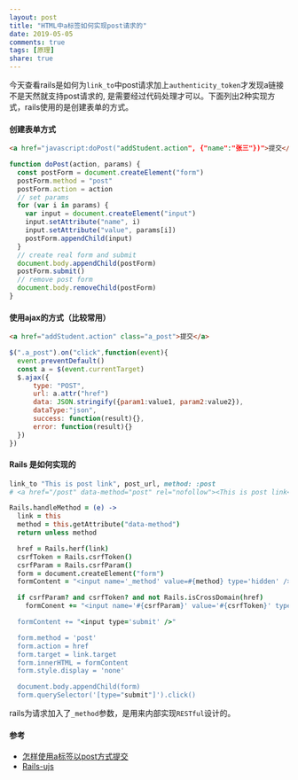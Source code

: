 ```yaml
---
layout: post
title: "HTML中a标签如何实现post请求的"
date: 2019-05-05
comments: true
tags: [原理]
share: true
---
```

今天查看rails是如何为`link_to`中post请求加上`authenticity_token`才发现a链接不是天然就支持post请求的,
是需要经过代码处理才可以。下面列出2种实现方式，rails使用的是创建表单的方式。

#### 创建表单方式
```html
<a href="javascript:doPost("addStudent.action", {"name":"张三"})">提交</a>
```

```js
function doPost(action, params) {
  const postForm = document.createElement("form")
  postForm.method = "post"
  postForm.action = action
  // set params
  for (var i in params) {
    var input = document.createElement("input")
    input.setAttribute("name", i)
    input.setAttribute("value", params[i])
    postForm.appendChild(input)
  }
  // create real form and submit
  document.body.appendChild(postForm)
  postForm.submit()
  // remove post form
  document.body.removeChild(postForm)
}
```

#### 使用ajax的方式（比较常用）
```html
<a href="addStudent.action" class="a_post">提交</a>
```

```js
$(".a_post").on("click",function(event){
  event.preventDefault()
  const a = $(event.currentTarget)
  $.ajax({
      type: "POST",
      url: a.attr("href")
      data: JSON.stringify({param1:value1, param2:value2}),
      dataType:"json",
      success: function(result){},
      error: function(result){}
  })
})
```

#### Rails 是如何实现的
```ruby
link_to "This is post link", post_url, method: :post
# <a href="/post" data-method="post" rel="nofollow"><This is post link</a>
```

```coffee
Rails.handleMethod = (e) ->
  link = this
  method = this.getAttribute("data-method")
  return unless method

  href = Rails.herf(link)
  csrfToken = Rails.csrfToken()
  csrfParam = Rails.csrfParam()
  form = document.createElement("form")
  formContent = "<input name='_method' value=#{method} type='hidden' />"

  if csrfParam? and csrfToken? and not Rails.isCrossDomain(href)
    formConent += "<input name='#{csrfParam}' value='#{csrfToken}' type='hidden' />

  formContent += "<input type='submit' />"

  form.method = 'post'
  form.action = href
  form.target = link.target
  form.innerHTML = formContent
  form.style.display = 'none'

  document.body.appendChild(form)
  form.querySelector('[type="submit"]').click()
```

rails为请求加入了`_method`参数，是用来内部实现`RESTful`设计的。

#### 参考
* [怎样使用a标签以post方式提交]("https://blog.csdn.net/LZGS_4/article/details/43156133")
* [Rails-ujs](https://github.com/rails/rails/blob/master/actionview/app/assets/javascripts/rails-ujs)



